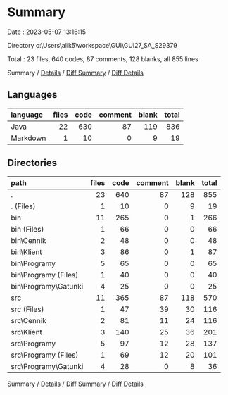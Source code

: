# Summary

Date : 2023-05-07 13:16:15

Directory c:\\Users\\alik5\\workspace\\GUI\\GUI27_SA_S29379

Total : 23 files,  640 codes, 87 comments, 128 blanks, all 855 lines

Summary / [Details](details.md) / [Diff Summary](diff.md) / [Diff Details](diff-details.md)

## Languages
| language | files | code | comment | blank | total |
| :--- | ---: | ---: | ---: | ---: | ---: |
| Java | 22 | 630 | 87 | 119 | 836 |
| Markdown | 1 | 10 | 0 | 9 | 19 |

## Directories
| path | files | code | comment | blank | total |
| :--- | ---: | ---: | ---: | ---: | ---: |
| . | 23 | 640 | 87 | 128 | 855 |
| . (Files) | 1 | 10 | 0 | 9 | 19 |
| bin | 11 | 265 | 0 | 1 | 266 |
| bin (Files) | 1 | 66 | 0 | 0 | 66 |
| bin\\Cennik | 2 | 48 | 0 | 0 | 48 |
| bin\\Klient | 3 | 86 | 0 | 1 | 87 |
| bin\\Programy | 5 | 65 | 0 | 0 | 65 |
| bin\\Programy (Files) | 1 | 40 | 0 | 0 | 40 |
| bin\\Programy\\Gatunki | 4 | 25 | 0 | 0 | 25 |
| src | 11 | 365 | 87 | 118 | 570 |
| src (Files) | 1 | 47 | 39 | 30 | 116 |
| src\\Cennik | 2 | 81 | 11 | 24 | 116 |
| src\\Klient | 3 | 140 | 25 | 36 | 201 |
| src\\Programy | 5 | 97 | 12 | 28 | 137 |
| src\\Programy (Files) | 1 | 69 | 12 | 20 | 101 |
| src\\Programy\\Gatunki | 4 | 28 | 0 | 8 | 36 |

Summary / [Details](details.md) / [Diff Summary](diff.md) / [Diff Details](diff-details.md)